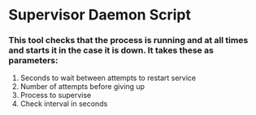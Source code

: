 # Supervisor Daemon Script

### This tool checks that the process is running and at all times and starts it in the case it is down. It takes these as parameters:
1. Seconds to wait between attempts to restart service
2. Number of attempts before giving up
3. Process to supervise
4. Check interval in seconds 

